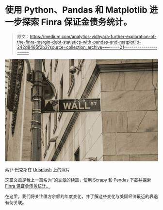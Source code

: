 # 使用 Python、Pandas 和 Matplotlib 进一步探索 Finra 保证金债务统计。

> 原文：<https://medium.com/analytics-vidhya/a-further-exploration-of-the-finra-margin-debt-statistics-with-pandas-and-matplotlib-242d8485f2b3?source=collection_archive---------21----------------------->

![](img/0fe07a385cf908f281f5bab881ad6d59.png)

索菲·巴克斯在 [Unsplash](https://unsplash.com?utm_source=medium&utm_medium=referral) 上的照片

这篇文章是我上一篇名为“[的文章的续篇，使用 Scrapy 和 Pandas 下载并探索 Finra 保证金债务统计。](/analytics-vidhya/downloading-and-exploring-the-finra-margin-debt-statistics-using-scrapy-and-pandas-ebcae3c744a4)

在这里，我们将关注借方余额的年度变化，并了解这些变化与美国经济最近的衰退有何关联。